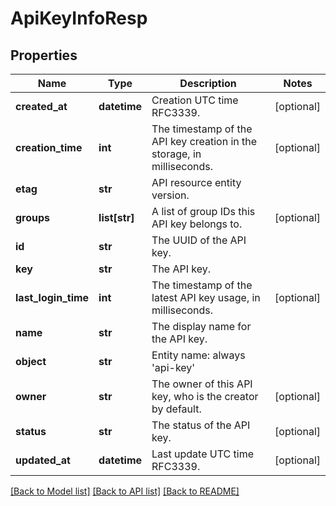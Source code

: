 # ApiKeyInfoResp

## Properties
Name | Type | Description | Notes
------------ | ------------- | ------------- | -------------
**created_at** | **datetime** | Creation UTC time RFC3339. | [optional] 
**creation_time** | **int** | The timestamp of the API key creation in the storage, in milliseconds. | [optional] 
**etag** | **str** | API resource entity version. | 
**groups** | **list[str]** | A list of group IDs this API key belongs to. | [optional] 
**id** | **str** | The UUID of the API key. | 
**key** | **str** | The API key. | 
**last_login_time** | **int** | The timestamp of the latest API key usage, in milliseconds. | [optional] 
**name** | **str** | The display name for the API key. | 
**object** | **str** | Entity name: always &#39;api-key&#39; | 
**owner** | **str** | The owner of this API key, who is the creator by default. | [optional] 
**status** | **str** | The status of the API key. | [optional] 
**updated_at** | **datetime** | Last update UTC time RFC3339. | [optional] 

[[Back to Model list]](../README.md#documentation-for-models) [[Back to API list]](../README.md#documentation-for-api-endpoints) [[Back to README]](../README.md)


